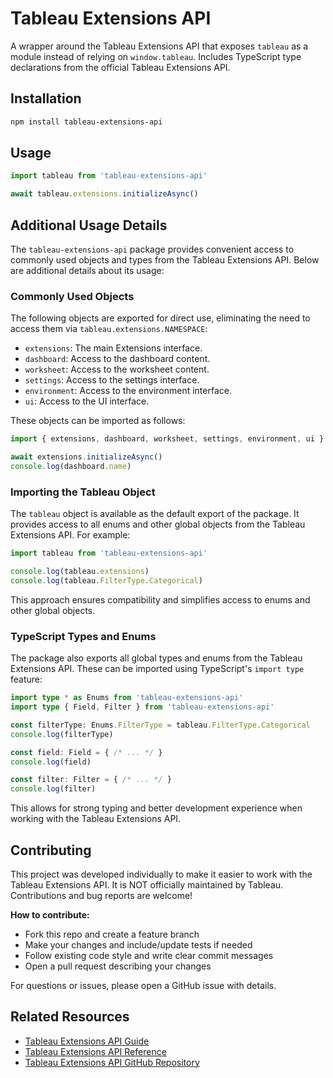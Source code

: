 # Tableau Extensions API

A wrapper around the Tableau Extensions API that exposes `tableau` as a module instead of relying on `window.tableau`. Includes TypeScript type declarations from the official Tableau Extensions API.

## Installation

```bash
npm install tableau-extensions-api
```

## Usage

```js
import tableau from 'tableau-extensions-api'

await tableau.extensions.initializeAsync()
```

## Additional Usage Details

The `tableau-extensions-api` package provides convenient access to commonly used objects and types from the Tableau Extensions API. Below are additional details about its usage:

### Commonly Used Objects

The following objects are exported for direct use, eliminating the need to access them via `tableau.extensions.NAMESPACE`:

- `extensions`: The main Extensions interface.
- `dashboard`: Access to the dashboard content.
- `worksheet`: Access to the worksheet content.
- `settings`: Access to the settings interface.
- `environment`: Access to the environment interface.
- `ui`: Access to the UI interface.

These objects can be imported as follows:

```js
import { extensions, dashboard, worksheet, settings, environment, ui } from 'tableau-extensions-api'

await extensions.initializeAsync()
console.log(dashboard.name)
```

### Importing the Tableau Object

The `tableau` object is available as the default export of the package. It provides access to all enums and other global objects from the Tableau Extensions API. For example:

```typescript
import tableau from 'tableau-extensions-api'

console.log(tableau.extensions)
console.log(tableau.FilterType.Categorical)
```

This approach ensures compatibility and simplifies access to enums and other global objects.

### TypeScript Types and Enums

The package also exports all global types and enums from the Tableau Extensions API. These can be imported using TypeScript's `import type` feature:

```typescript
import type * as Enums from 'tableau-extensions-api'
import type { Field, Filter } from 'tableau-extensions-api'

const filterType: Enums.FilterType = tableau.FilterType.Categorical
console.log(filterType)

const field: Field = { /* ... */ }
console.log(field)

const filter: Filter = { /* ... */ }
console.log(filter)
```

This allows for strong typing and better development experience when working with the Tableau Extensions API.

## Contributing

This project was developed individually to make it easier to work with the Tableau Extensions API. It is NOT officially maintained by Tableau. Contributions and bug reports are welcome!

**How to contribute:**
- Fork this repo and create a feature branch
- Make your changes and include/update tests if needed
- Follow existing code style and write clear commit messages
- Open a pull request describing your changes

For questions or issues, please open a GitHub issue with details.

## Related Resources

- [Tableau Extensions API Guide](https://tableau.github.io/extensions-api/)
- [Tableau Extensions API Reference](https://tableau.github.io/extensions-api/api/)
- [Tableau Extensions API GitHub Repository](https://github.com/tableau/extensions-api)

